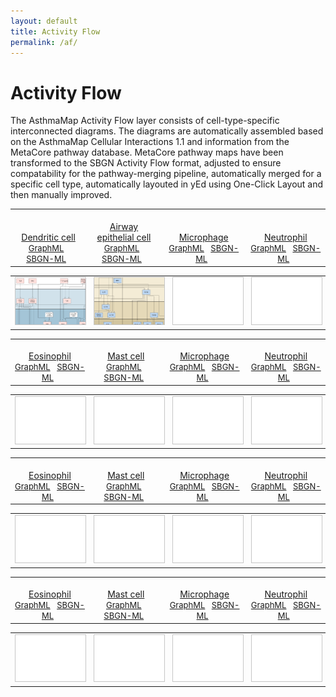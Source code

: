 ```yaml
---
layout: default
title: Activity Flow
permalink: /af/
---
```


# Activity Flow

The AsthmaMap Activity Flow layer consists of cell-type-specific interconnected diagrams. The diagrams are automatically assembled based on the AsthmaMap Cellular Interactions 1.1 and information from the MetaCore pathway database. MetaCore pathway maps have been transformed to the SBGN Activity Flow format, adjusted to ensure compatability for the pathway-merging pipeline, automatically merged for a specific cell type, automatically layouted in yEd using One-Click Layout and then manually improved.

<!--Row #1-->
<table>
    <tr valign="bottom">
      <td style="width: 225px;" align="center"> <a href="/images/af/F001-DendriticCell.svg"><br />Dendritic cell</a> <br /> <font size="2"> 
<a href="/images/af/F001-DendriticCell.graphml">GraphML</a> &nbsp;
<a href="/images/af/F001-DendriticCell.sbgn">SBGN-ML</a> &nbsp;
</font> </td>
      <td style="width: 225px;" align="center"> <a href="/images/af/F002-AirwayEpithelialCell.svg"><br />Airway epithelial cell</a> <br /> <font size="2"> 
<a href="/images/af/F002-AirwayEpithelialCell.graphml">GraphML</a> &nbsp; 
<a href="/images/af/F002-AirwayEpithelialCell.sbgn">SBGN-ML</a> &nbsp; 
</font> </td>
      <td style="width: 225px;" align="center"> <a href="/af/microphage.svg"><br />Microphage</a> <br /> <font size="2"> 
<a href="/af/microphage.graphml">GraphML</a> &nbsp;
<a href="/af/microphage.sbgn">SBGN-ML</a> &nbsp;
</font> </td>
      <td style="width: 225px;" align="center"> <a href="/af/neutrophil.svg"><br />Neutrophil</a> <br /> <font size="2"> 
<a href="/af/neutrophil.graphml">GraphML</a> &nbsp;
<a href="/af/neutrophil.sbgn">SBGN-ML</a> &nbsp;
</font> </td>
    </tr>
</table>
<table>
    <tr>
      <td style="width: 225px;" align="center"><a href="/images/af/F001-DendriticCell.svg"><img src="/images/af/F001-DendriticCell-cut.png" style="border: #c6c6c6 1px solid; width: 195px;"/></a></td>
      <td style="width: 225px;" align="center"><a href="/images/af/F002-AirwayEpithelialCell.svg"><img src="/images/af/F002-AirwayEpithelialCell-cut.png" style="border: #c6c6c6 1px solid; width: 195px;"/></a></td>
      <td style="width: 225px;" align="center"><a href="/af/microphage.svg"><img src="/images/af/F000-empty-cut.png" style="border: #c6c6c6 1px solid; width: 195px;"/></a></td>
      <td style="width: 225px;" align="center"><a href="/af/neutrophil.svg"><img src="/images/af/F000-empty-cut.png" style="border: #c6c6c6 1px solid; width: 195px;"/></a></td>
    </tr>
</table>

<!--Row #2-->
<table>
    <tr valign="bottom">
      <td style="width: 225px;" align="center"> <a href="/af/eosinophil.svg"><br />Eosinophil</a> <br /> <font size="2"> 
<a href="/af/eosinophil.graphml" target="_blank">GraphML</a> &nbsp;
<a href="/af/eosinophil.sbgn" target="_blank">SBGN-ML</a> &nbsp;
</font> </td>
      <td style="width: 225px;" align="center"> <a href="/af/mastcell.svg"><br />Mast cell</a> <br /> <font size="2"> 
<a href="/af/mastcell.graphml" target="_blank">GraphML</a> &nbsp; 
<a href="/af/mastcell.sbgn" target="_blank">SBGN-ML</a> &nbsp; 
</font> </td>
      <td style="width: 225px;" align="center"> <a href="/af/microphage.svg"><br />Microphage</a> <br /> <font size="2"> 
<a href="/af/microphage.graphml" target="_blank">GraphML</a> &nbsp;
<a href="/af/microphage.sbgn" target="_blank">SBGN-ML</a> &nbsp;
</font> </td>
      <td style="width: 225px;" align="center"> <a href="/af/neutrophil.svg"><br />Neutrophil</a> <br /> <font size="2"> 
<a href="/af/neutrophil.graphml" target="_blank">GraphML</a> &nbsp;
<a href="/af/neutrophil.sbgn" target="_blank">SBGN-ML</a> &nbsp;
</font> </td>
    </tr>
</table>
<table>
    <tr>
      <td style="width: 225px;" align="center"><a href="/af/eosinophil.svg"><img src="/images/af/F000-empty-cut.png" style="border: #c6c6c6 1px solid; width: 195px;"/></a></td>
      <td style="width: 225px;" align="center"><a href="/af/mastcell.svg"><img src="/images/af/F000-empty-cut.png" style="border: #c6c6c6 1px solid; width: 195px;"/></a></td>
      <td style="width: 225px;" align="center"><a href="/af/microphage.svg"><img src="/images/af/F000-empty-cut.png" style="border: #c6c6c6 1px solid; width: 195px;"/></a></td>
      <td style="width: 225px;" align="center"><a href="/af/neutrophil.svg"><img src="/images/af/F000-empty-cut.png" style="border: #c6c6c6 1px solid; width: 195px;"/></a></td>
    </tr>
</table>


<!--Row #3-->
<table>
    <tr valign="bottom">
      <td style="width: 225px;" align="center"> <a href="/af/eosinophil.svg"><br />Eosinophil</a> <br /> <font size="2"> 
<a href="/af/eosinophil.graphml" target="_blank">GraphML</a> &nbsp;
<a href="/af/eosinophil.sbgn" target="_blank">SBGN-ML</a> &nbsp;
</font> </td>
      <td style="width: 225px;" align="center"> <a href="/af/mastcell.svg"><br />Mast cell</a> <br /> <font size="2"> 
<a href="/af/mastcell.graphml" target="_blank">GraphML</a> &nbsp; 
<a href="/af/mastcell.sbgn" target="_blank">SBGN-ML</a> &nbsp; 
</font> </td>
      <td style="width: 225px;" align="center"> <a href="/af/microphage.svg"><br />Microphage</a> <br /> <font size="2"> 
<a href="/af/microphage.graphml" target="_blank">GraphML</a> &nbsp;
<a href="/af/microphage.sbgn" target="_blank">SBGN-ML</a> &nbsp;
</font> </td>
      <td style="width: 225px;" align="center"> <a href="/af/neutrophil.svg"><br />Neutrophil</a> <br /> <font size="2"> 
<a href="/af/neutrophil.graphml" target="_blank">GraphML</a> &nbsp;
<a href="/af/neutrophil.sbgn" target="_blank">SBGN-ML</a> &nbsp;
</font> </td>
    </tr>
</table>
<table>
    <tr>
      <td style="width: 225px;" align="center"><a href="/af/eosinophil.svg"><img src="/images/af/F000-empty-cut.png" style="border: #c6c6c6 1px solid; width: 195px;"/></a></td>
      <td style="width: 225px;" align="center"><a href="/af/mastcell.svg"><img src="/images/af/F000-empty-cut.png" style="border: #c6c6c6 1px solid; width: 195px;"/></a></td>
      <td style="width: 225px;" align="center"><a href="/af/microphage.svg"><img src="/images/af/F000-empty-cut.png" style="border: #c6c6c6 1px solid; width: 195px;"/></a></td>
      <td style="width: 225px;" align="center"><a href="/af/neutrophil.svg"><img src="/images/af/F000-empty-cut.png" style="border: #c6c6c6 1px solid; width: 195px;"/></a></td>
    </tr>
</table>


<!--Row #4-->
<table>
    <tr valign="bottom">
      <td style="width: 225px;" align="center"> <a href="/af/eosinophil.svg"><br />Eosinophil</a> <br /> <font size="2"> 
<a href="/af/eosinophil.graphml" target="_blank">GraphML</a> &nbsp;
<a href="/af/eosinophil.sbgn" target="_blank">SBGN-ML</a> &nbsp;
</font> </td>
      <td style="width: 225px;" align="center"> <a href="/af/mastcell.svg"><br />Mast cell</a> <br /> <font size="2"> 
<a href="/af/mastcell.graphml" target="_blank">GraphML</a> &nbsp; 
<a href="/af/mastcell.sbgn" target="_blank">SBGN-ML</a> &nbsp; 
</font> </td>
      <td style="width: 225px;" align="center"> <a href="/af/microphage.svg"><br />Microphage</a> <br /> <font size="2"> 
<a href="/af/microphage.graphml" target="_blank">GraphML</a> &nbsp;
<a href="/af/microphage.sbgn" target="_blank">SBGN-ML</a> &nbsp;
</font> </td>
      <td style="width: 225px;" align="center"> <a href="/af/neutrophil.svg"><br />Neutrophil</a> <br /> <font size="2"> 
<a href="/af/neutrophil.graphml" target="_blank">GraphML</a> &nbsp;
<a href="/af/neutrophil.sbgn" target="_blank">SBGN-ML</a> &nbsp;
</font> </td>
    </tr>
</table>
<table>
    <tr>
      <td style="width: 225px;" align="center"><a href="/af/eosinophil.svg"><img src="/images/af/F000-empty-cut.png" style="border: #c6c6c6 1px solid; width: 195px;"/></a></td>
      <td style="width: 225px;" align="center"><a href="/af/mastcell.svg"><img src="/images/af/F000-empty-cut.png" style="border: #c6c6c6 1px solid; width: 195px;"/></a></td>
      <td style="width: 225px;" align="center"><a href="/af/microphage.svg"><img src="/images/af/F000-empty-cut.png" style="border: #c6c6c6 1px solid; width: 195px;"/></a></td>
      <td style="width: 225px;" align="center"><a href="/af/neutrophil.svg"><img src="/images/af/F000-empty-cut.png" style="border: #c6c6c6 1px solid; width: 195px;"/></a></td>
    </tr>
</table>

